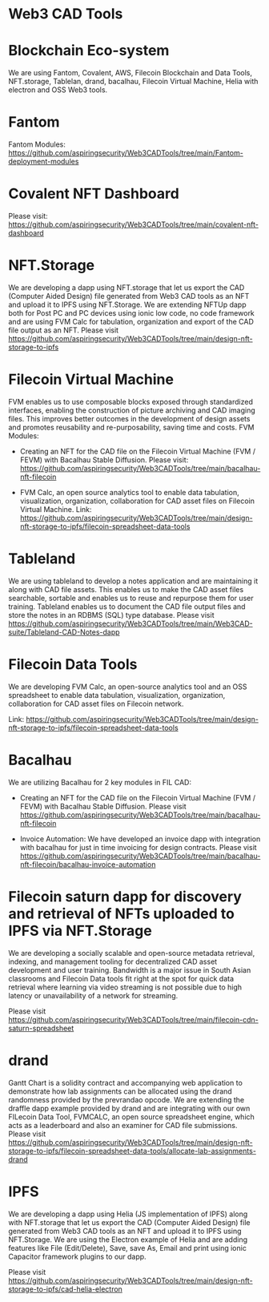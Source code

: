 # Web3 CAD Tools


# Blockchain Eco-system

We are using Fantom, Covalent, AWS, Filecoin Blockchain and Data Tools, NFT.storage, Tablelan, drand, bacalhau, Filecoin Virtual Machine, Helia with electron and OSS Web3 tools.


# Fantom 

Fantom Modules: https://github.com/aspiringsecurity/Web3CADTools/tree/main/Fantom-deployment-modules

# Covalent NFT Dashboard

Please visit: https://github.com/aspiringsecurity/Web3CADTools/tree/main/covalent-nft-dashboard


# NFT.Storage

We are developing a dapp using NFT.storage that let us export the CAD (Computer Aided Design) file generated from Web3 CAD tools as an NFT and upload it to IPFS using NFT.Storage. We are extending NFTUp dapp both for Post PC and PC devices using ionic low code, no code framework and are using FVM Calc for tabulation, organization and export of the CAD file output as an NFT. Please visit https://github.com/aspiringsecurity/Web3CADTools/tree/main/design-nft-storage-to-ipfs


# Filecoin Virtual Machine

FVM enables us to use composable blocks exposed through standardized interfaces, enabling the construction of picture archiving and CAD imaging files. This improves better outcomes in the development of design assets and promotes reusability and re-purposability, saving time and costs. FVM Modules:

- Creating an NFT for the CAD file on the Filecoin Virtual Machine (FVM / FEVM) with Bacalhau Stable Diffusion. Please visit: https://github.com/aspiringsecurity/Web3CADTools/tree/main/bacalhau-nft-filecoin

- FVM Calc, an open source analytics tool to enable data tabulation, visualization, organization, collaboration for CAD asset files on Filecoin Virtual Machine. Link: https://github.com/aspiringsecurity/Web3CADTools/tree/main/design-nft-storage-to-ipfs/filecoin-spreadsheet-data-tools


# Tableland
We are using tableland to develop a notes application and are maintaining it along with CAD file assets. This enables us to make the CAD asset files searchable, sortable and enables us to reuse and repurpose them for user training. Tableland enables us to document the CAD file output files and store the notes in an RDBMS (SQL) type database. Please visit https://github.com/aspiringsecurity/Web3CADTools/tree/main/Web3CAD-suite/Tableland-CAD-Notes-dapp


# Filecoin Data Tools
We are developing FVM Calc, an open-source analytics tool and an OSS spreadsheet to enable data tabulation, visualization, organization, collaboration for CAD asset files on Filecoin network.

Link: https://github.com/aspiringsecurity/Web3CADTools/tree/main/design-nft-storage-to-ipfs/filecoin-spreadsheet-data-tools

# Bacalhau
We are utilizing Bacalhau for 2 key modules in FIL CAD:

- Creating an NFT for the CAD file on the Filecoin Virtual Machine (FVM / FEVM) with Bacalhau Stable Diffusion. Please visit https://github.com/aspiringsecurity/Web3CADTools/tree/main/bacalhau-nft-filecoin

- Invoice Automation: We have developed an invoice dapp with integration with bacalhau for just in time invoicing for design contracts. Please visit https://github.com/aspiringsecurity/Web3CADTools/tree/main/bacalhau-nft-filecoin/bacalhau-invoice-automation
  

# Filecoin saturn dapp for discovery and retrieval of NFTs uploaded to IPFS via NFT.Storage

We are developing a socially scalable and open-source metadata retrieval, indexing, and management tooling for decentralized CAD asset development and user training. Bandwidth is a major issue in South Asian classrooms and Filecoin Data tools fit right at the spot for quick data retrieval where learning via video streaming is not possible due to high latency or unavailability of a network for streaming.

Please visit https://github.com/aspiringsecurity/Web3CADTools/tree/main/filecoin-cdn-saturn-spreadsheet


# drand 

Gantt Chart is a solidity contract and accompanying web application to demonstrate how lab assignments can be allocated using the drand randomness provided by the prevrandao opcode. We are extending the draffle dapp example provided by drand and are integrating with our own FILecoin Data Tool, FVMCALC, an open source spreadsheet engine, which acts as a leaderboard and also an examiner for CAD file submissions. Please visit https://github.com/aspiringsecurity/Web3CADTools/tree/main/design-nft-storage-to-ipfs/filecoin-spreadsheet-data-tools/allocate-lab-assignments-drand


# IPFS

We are developing a dapp using Helia (JS implementation of IPFS) along with NFT.storage that let us export the CAD (Computer Aided Design) file generated from Web3 CAD tools as an NFT and upload it to IPFS using NFT.Storage. We are using the Electron example of Helia and are adding features like File (Edit/Delete), Save, save As, Email and print using ionic Capacitor framework plugins to our dapp.

Please visit https://github.com/aspiringsecurity/Web3CADTools/tree/main/design-nft-storage-to-ipfs/cad-helia-electron
  
